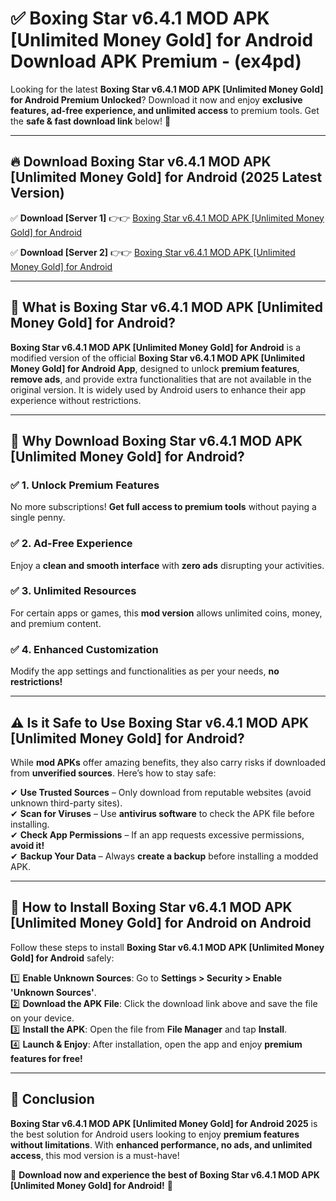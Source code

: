 
# ✅ Boxing Star v6.4.1 MOD APK [Unlimited Money Gold] for Android Download APK Premium -  (ex4pd) 

Looking for the latest **Boxing Star v6.4.1 MOD APK [Unlimited Money Gold] for Android Premium Unlocked**? Download it now and enjoy **exclusive features, ad-free experience, and unlimited access** to premium tools. Get the **safe & fast download link** below! 🚀

---

## 🔥 Download Boxing Star v6.4.1 MOD APK [Unlimited Money Gold] for Android (2025 Latest Version)

✅ **Download [Server 1]** 👉👉 [Boxing Star v6.4.1 MOD APK [Unlimited Money Gold] for Android ](https://apkcomod.com?title=Boxing_Star_v6.4.1_MOD_APK_[Unlimited_Money_Gold]_for_Android)  

✅ **Download [Server 2]** 👉👉 [Boxing Star v6.4.1 MOD APK [Unlimited Money Gold] for Android ](https://apkcomod.com?title=Boxing_Star_v6.4.1_MOD_APK_[Unlimited_Money_Gold]_for_Android)  


---

## 📌 What is Boxing Star v6.4.1 MOD APK [Unlimited Money Gold] for Android?

**Boxing Star v6.4.1 MOD APK [Unlimited Money Gold] for Android** is a modified version of the official **Boxing Star v6.4.1 MOD APK [Unlimited Money Gold] for Android App**, designed to unlock **premium features**, **remove ads**, and provide extra functionalities that are not available in the original version. It is widely used by Android users to enhance their app experience without restrictions.

---

## 🌟 Why Download Boxing Star v6.4.1 MOD APK [Unlimited Money Gold] for Android?

### ✅ 1. Unlock Premium Features
No more subscriptions! **Get full access to premium tools** without paying a single penny.

### ✅ 2. Ad-Free Experience
Enjoy a **clean and smooth interface** with **zero ads** disrupting your activities.

### ✅ 3. Unlimited Resources
For certain apps or games, this **mod version** allows unlimited coins, money, and premium content.

### ✅ 4. Enhanced Customization
Modify the app settings and functionalities as per your needs, **no restrictions!**

---

## ⚠️ Is it Safe to Use Boxing Star v6.4.1 MOD APK [Unlimited Money Gold] for Android?

While **mod APKs** offer amazing benefits, they also carry risks if downloaded from **unverified sources**. Here’s how to stay safe:

✔ **Use Trusted Sources** – Only download from reputable websites (avoid unknown third-party sites).  
✔ **Scan for Viruses** – Use **antivirus software** to check the APK file before installing.  
✔ **Check App Permissions** – If an app requests excessive permissions, **avoid it!**  
✔ **Backup Your Data** – Always **create a backup** before installing a modded APK.

---

## 📲 How to Install Boxing Star v6.4.1 MOD APK [Unlimited Money Gold] for Android on Android

Follow these steps to install **Boxing Star v6.4.1 MOD APK [Unlimited Money Gold] for Android** safely:

1️⃣ **Enable Unknown Sources**: Go to **Settings > Security > Enable 'Unknown Sources'**.  
2️⃣ **Download the APK File**: Click the download link above and save the file on your device.  
3️⃣ **Install the APK**: Open the file from **File Manager** and tap **Install**.  
4️⃣ **Launch & Enjoy**: After installation, open the app and enjoy **premium features for free!**

---

## 🚀 Conclusion

**Boxing Star v6.4.1 MOD APK [Unlimited Money Gold] for Android 2025** is the best solution for Android users looking to enjoy **premium features without limitations**. With **enhanced performance, no ads, and unlimited access**, this mod version is a must-have!

🔻 **Download now and experience the best of Boxing Star v6.4.1 MOD APK [Unlimited Money Gold] for Android!** 🔻

